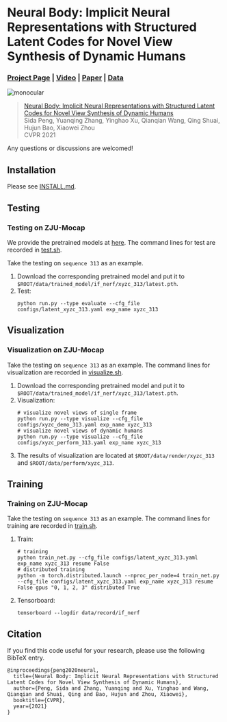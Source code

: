 # Neural Body: Implicit Neural Representations with Structured Latent Codes for Novel View Synthesis of Dynamic Humans
### [Project Page](https://zju3dv.github.io/neuralbody) | [Video](https://www.youtube.com/watch?v=BPCAMeBCE-8) | [Paper](https://arxiv.org/pdf/2012.15838.pdf) | [Data]()

![monocular](https://zju3dv.github.io/neuralbody/images/monocular.gif)

> [Neural Body: Implicit Neural Representations with Structured Latent Codes for Novel View Synthesis of Dynamic Humans](https://arxiv.org/pdf/2012.15838.pdf)  
> Sida Peng, Yuanqing Zhang, Yinghao Xu, Qianqian Wang, Qing Shuai, Hujun Bao, Xiaowei Zhou  
> CVPR 2021

Any questions or discussions are welcomed!

## Installation

Please see [INSTALL.md](INSTALL.md).

## Testing

### Testing on ZJU-Mocap

We provide the pretrained models at [here](). The command lines for test are recorded in [test.sh](test.sh).

Take the testing on `sequence 313` as an example.

1. Download the corresponding pretrained model and put it to `$ROOT/data/trained_model/if_nerf/xyzc_313/latest.pth`.
2. Test:
    ```
    python run.py --type evaluate --cfg_file configs/latent_xyzc_313.yaml exp_name xyzc_313
    ```

## Visualization

### Visualization on ZJU-Mocap

Take the testing on `sequence 313` as an example. The command lines for visualization are recorded in [visualize.sh](visualize.sh).

1. Download the corresponding pretrained model and put it to `$ROOT/data/trained_model/if_nerf/xyzc_313/latest.pth`.
2. Visualization:
    ```
    # visualize novel views of single frame
    python run.py --type visualize --cfg_file configs/xyzc_demo_313.yaml exp_name xyzc_313
    # visualize novel views of dynamic humans
    python run.py --type visualize --cfg_file configs/xyzc_perform_313.yaml exp_name xyzc_313
    ```
3. The results of visualization are located at `$ROOT/data/render/xyzc_313` and `$ROOT/data/perform/xyzc_313`.

## Training

### Training on ZJU-Mocap

Take the testing on `sequence 313` as an example. The command lines for training are recorded in [train.sh](train.sh).

1. Train:
    ```
    # training
    python train_net.py --cfg_file configs/latent_xyzc_313.yaml exp_name xyzc_313 resume False
    # distributed training
    python -m torch.distributed.launch --nproc_per_node=4 train_net.py --cfg_file configs/latent_xyzc_313.yaml exp_name xyzc_313 resume False gpus "0, 1, 2, 3" distributed True
    ```
2. Tensorboard:
    ```
    tensorboard --logdir data/record/if_nerf
    ```

## Citation

If you find this code useful for your research, please use the following BibTeX entry.

```
@inproceedings{peng2020neural,
  title={Neural Body: Implicit Neural Representations with Structured Latent Codes for Novel View Synthesis of Dynamic Humans},
  author={Peng, Sida and Zhang, Yuanqing and Xu, Yinghao and Wang, Qianqian and Shuai, Qing and Bao, Hujun and Zhou, Xiaowei},
  booktitle={CVPR},
  year={2021}
}
```
